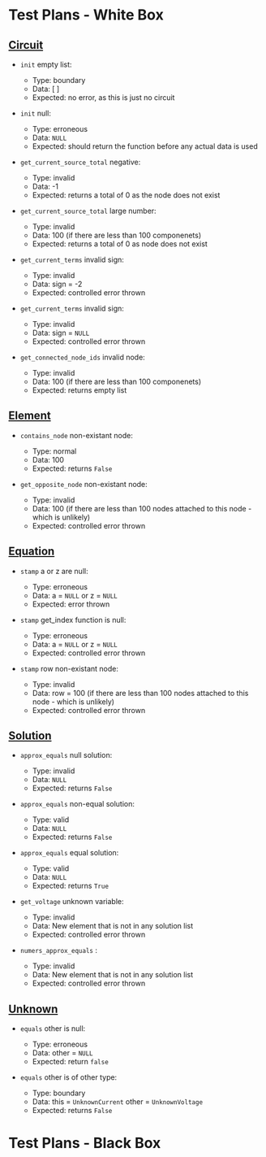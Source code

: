 # Test Plans - White Box


## [Circuit](#circuit)

- `init` empty list:
	- Type: boundary
	- Data: [ ]
	- Expected: no error, as this is just no circuit

- `init` null:
	- Type: erroneous
	- Data: `NULL`
	- Expected: should return the function before any actual
		data is used



- `get_current_source_total` negative:
	- Type: invalid
	- Data: -1
	- Expected: returns a total of 0 as the node does not exist

- `get_current_source_total` large number:
	- Type: invalid
	- Data: 100 (if there are less than 100 componenets)
	- Expected: returns a total of 0 as node does not exist



- `get_current_terms` invalid sign:
	- Type: invalid
	- Data: sign = -2
	- Expected: controlled error thrown

- `get_current_terms` invalid sign:
	- Type: invalid
	- Data: sign = `NULL`
	- Expected: controlled error thrown



- `get_connected_node_ids` invalid node:
	- Type: invalid
	- Data: 100 (if there are less than 100 componenets)
	- Expected: returns empty list

## [Element](#element)

- `contains_node` non-existant node:
	- Type: normal
	- Data: 100
	- Expected: returns `False`

- `get_opposite_node` non-existant node:
	- Type: invalid
	- Data: 100 (if there are less than 100 nodes
		attached to this node - which is unlikely)
	- Expected: controlled error thrown

## [Equation](#equation)

- `stamp` a or z are null:
	- Type: erroneous
	- Data: a = `NULL` or z = `NULL`
	- Expected: error thrown

- `stamp` get_index function is null:
	- Type: erroneous
	- Data: a = `NULL` or z = `NULL`
	- Expected: controlled error thrown

- `stamp` row non-existant node:
	- Type: invalid
	- Data: row = 100 (if there are less than 100 nodes
		attached to this node - which is unlikely)
	- Expected: controlled error thrown

## [Solution](#solution)

- `approx_equals` null solution:
	- Type: invalid
	- Data: `NULL`
	- Expected: returns `False`

- `approx_equals` non-equal solution:
	- Type: valid
	- Data: `NULL`
	- Expected: returns `False`

- `approx_equals` equal solution:
	- Type: valid
	- Data: `NULL`
	- Expected: returns `True`


- `get_voltage` unknown variable:
	- Type: invalid
	- Data: New element that is not in any solution list
	- Expected: controlled error thrown


- `numers_approx_equals` :
	- Type: invalid
	- Data: New element that is not in any solution list
	- Expected: controlled error thrown



## [Unknown](#unknown)

- `equals` other is null:
	- Type: erroneous
	- Data: other = `NULL`
	- Expected: return `false`

- `equals` other is of other type:
	- Type: boundary
	- Data: this = `UnknownCurrent` other = `UnknownVoltage`
	- Expected: returns `False`



# Test Plans - Black Box


